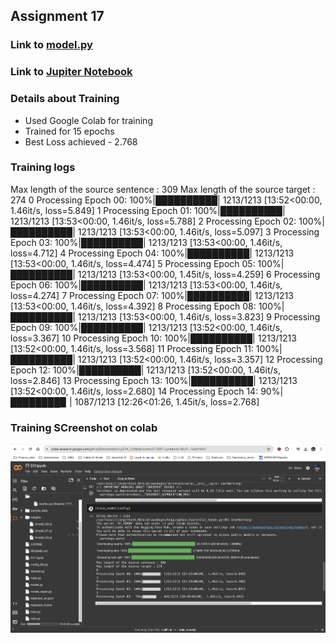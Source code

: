 ## Assignment 17

### Link to [model.py](./model.py)
### Link to [Jupiter Notebook](./S17.ipynb)

### Details about Training
- Used Google Colab for training
- Trained for 15 epochs
- Best Loss achieved - 2.768

### Training logs 
Max length of the source sentence : 309
Max length of the source target : 274
0
Processing Epoch 00: 100%|██████████| 1213/1213 [13:52<00:00,  1.46it/s, loss=5.849]
1
Processing Epoch 01: 100%|██████████| 1213/1213 [13:53<00:00,  1.46it/s, loss=5.788]
2
Processing Epoch 02: 100%|██████████| 1213/1213 [13:53<00:00,  1.46it/s, loss=5.097]
3
Processing Epoch 03: 100%|██████████| 1213/1213 [13:53<00:00,  1.46it/s, loss=4.712]
4
Processing Epoch 04: 100%|██████████| 1213/1213 [13:53<00:00,  1.46it/s, loss=4.474]
5
Processing Epoch 05: 100%|██████████| 1213/1213 [13:53<00:00,  1.45it/s, loss=4.259]
6
Processing Epoch 06: 100%|██████████| 1213/1213 [13:53<00:00,  1.46it/s, loss=4.274]
7
Processing Epoch 07: 100%|██████████| 1213/1213 [13:53<00:00,  1.46it/s, loss=4.392]
8
Processing Epoch 08: 100%|██████████| 1213/1213 [13:53<00:00,  1.46it/s, loss=3.823]
9
Processing Epoch 09: 100%|██████████| 1213/1213 [13:52<00:00,  1.46it/s, loss=3.367]
10
Processing Epoch 10: 100%|██████████| 1213/1213 [13:52<00:00,  1.46it/s, loss=3.568]
11
Processing Epoch 11: 100%|██████████| 1213/1213 [13:52<00:00,  1.46it/s, loss=3.357]
12
Processing Epoch 12: 100%|██████████| 1213/1213 [13:52<00:00,  1.46it/s, loss=2.846]
13
Processing Epoch 13: 100%|██████████| 1213/1213 [13:52<00:00,  1.46it/s, loss=2.680]
14
Processing Epoch 14:  90%|████████▉ | 1087/1213 [12:26<01:26,  1.45it/s, loss=2.768]


### Training SCreenshot on colab 
![Training progress image](./images/Screenshot_training.png)
